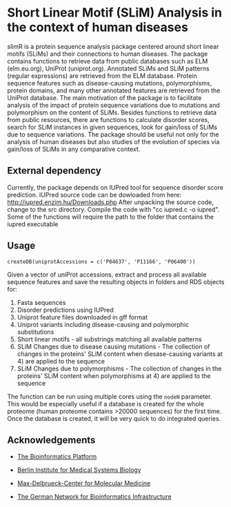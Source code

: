 # Short Linear Motif (SLiM) Analysis in the context of human diseases

slimR is a protein sequence analysis package centered around
  short linear motifs (SLiMs) and their connections to human diseases.
  The package contains functions to retrieve data from public databases
  such as ELM (elm.eu.org), UniProt (uniprot.org). Annotated SLiMs and
  SLiM patterns  (regular expressions) are retrieved from the ELM database.
  Protein sequence  features such as disease-causing mutations, polymorphisms,
  protein domains,  and many other annotated features are retrieved from the
  UniProt database.  The main motivation of the package is to facilitate
  analysis of the impact of protein sequence variations due to mutations
  and polymorphism on the content of SLiMs. Besides functions to retrieve
  data from public resources, there are functions to calculate disorder
  scores, search for SLiM instances in given sequences, look for gain/loss
  of SLiMs due to sequence variations. The package should be useful not
  only for the analysis of human diseases but also studies of the evolution
  of species via gain/loss of SLiMs in any comparative context.

## External dependency 
Currently, the package depends on IUPred tool for sequence disorder score prediction.
IUPred source code can be dowloaded from here: http://iupred.enzim.hu/Downloads.php 
After unpacking the source code, change to the src directory. 
Compile the code with "cc iupred.c -o iupred". 
Some of the functions will require the path to the folder that contains the iupred executable

## Usage

`createDB(uniprotAccessions = c('P04637', 'P11166', 'P06400'))`

Given a vector of uniProt accessions, extract and process all available
sequence features and save the resulting objects in folders and RDS objects
for: 

1. Fasta sequences 
2. Disorder predictions using IUPred 
3. Uniprot feature files downloaded in gff format 
4. Uniprot variants including disease-causing and polymorphic substitutions 
5. Short linear motifs - all substrings matching all available patterns 
6. SLiM Changes due to disease causing mutations - The collection of changes in the proteins' SLiM content when diesase-causing variants at 4) are applied to the sequence 
7. SLiM Changes due to polymorphisms - The collection of changes in the proteins' SLiM content when polymorphisms at 4) are applied to the sequence

The function can be run using multiple cores using the `nodeN` parameter. This would be especially useful if a database is created for the whole proteome (human proteome contains >20000 sequences)
for the first time. Once the database is created, it will be very quick to do integrated queries. 

## Acknowledgements

- [The Bioinformatics Platform](http://bioinformatics.mdc-berlin.de)

- [Berlin Institute for Medical Systems Biology](https://www.mdc-berlin.de/13800178/en/bimsb)

- [Max-Delbrueck-Center for Molecular Medicine](https://www.mdc-berlin.de)

- [The German Network for Bioinformatics Infrastructure](http://www.denbi.de/)
